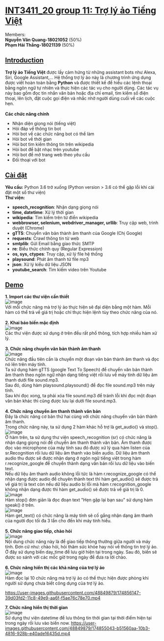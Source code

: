 # [INT3411_20 group 11: Trợ lý ảo Tiếng Việt](name)
Members: <br> **Nguyễn Văn Quang-18021052** (50%) <br>
         **Phạm Hải Thắng-18021139** (50%)
         
## [Introduction](#introduction)
**Trợ lý ảo Tiếng Việt** được lấy cảm hứng từ những assistant bots như Alexa, Siri, Google Assistant,... Hệ thống trợ lý ảo này là chương trình ứng dụng được viết hoàn toàn bằng **Python** và được thiết kế để hiểu các lệnh thoại bằng ngôn ngữ tự nhiên và thực hiện các tác vụ cho người dùng. Các tác vụ này bao gồm đọc tin nhắn văn bản hoặc địa chỉ email, tìm kiếm số điện thoại, lên lịch, đặt cuộc gọi điện và nhắc nhở người dùng cuối về các cuộc hẹn. <br> <br>
**Các chức năng chính**
- Nhận diện giọng nói (tiếng việt) <br>
- Hỏi đáp về thông tin bot <br>
- Hỏi bot về các chức năng bot có thể làm <br>
- Hỏi bot về thời gian <br>
- Hỏi bot tìm kiếm thông tin trên wikipedia <br>
- Hỏi bot để bật nhạc trên youtube <br>
- Hỏi bot để mở trang web theo yêu cầu <br>
- Đối thoại với bot <br>

## [Cài đặt](data)
**Yêu cầu:** Python 3.6 trở xuống (Python version > 3.6 có thể gặp lỗi khi cài đặt một số thư viện) <br>
**Thư viện:**
- **speech_recognition**: Nhận dạng giọng nói
- **time, datetime**: Xử lý thời gian
- **wikipedia**: Tìm kiếm trên từ điển wikipedia
- **webbrowser, selenium, webdriver_manager, urllib**: Truy cập web, trình duyệt (Chrome)
- **gTTS**: Chuyển văn bản thành âm thanh của Google (Chị Google)
- **requests**: Crawl thông tin từ web
- **smtplib**: Gửi Email bằng giao thức SMTP
- **re**: Biểu thức chính quy (Regular Expression) 
- **os, sys, ctypes**: Truy cập, xử lý file hệ thống
- **playsound**: Phát âm thanh từ file mp3
- **json**: Xử lý kiểu dữ liệu JSON
- **youtube_search**: Tìm kiếm video trên Youtube

## [Demo](demo)
**1. Import các thư viện cần thiết** <br>
![image](https://user-images.githubusercontent.com/48849879/174769290-9126649c-b1a4-4f7f-aa31-6550bfdac816.png) <br>
Với mỗi chức năng mà trợ lý ảo thực hiện sẽ đại diện bằng một hàm. Mỗi hàm có thể trả về giá trị hoặc chỉ thực hiện lệnh tùy theo chức năng của nó. <br> <br>
**2. Khai báo biến mặc định** <br>
![image](https://user-images.githubusercontent.com/48849879/174769575-a8557d7e-90db-4957-8ec5-a9401b84daf9.png) <br>
Các thư viện được sử dụng ở trên đều rất phổ thông, tích hợp nhiều hàm xử lý. <br> <br>
**3. Chức năng chuyển văn bản thành âm thanh** <br>
![image](https://user-images.githubusercontent.com/48849879/174769909-30e205c8-a6eb-4f9e-8d16-f13c82f8842d.png) <br>
Chức năng đầu tiên cần là chuyển một đoạn văn bản thành âm thanh và đọc nó lên trên máy tính. <br>
Ta sử dụng hàm gTTS (google Text To Speech) để chuyển văn bản thành âm thanh theo ngôn ngữ nhận dạng tiếng việt rồi lưu về máy tính dữ liệu âm thanh dưới file sound.mp3. <br>
Sau đó, dùng hàm playsound.playsound() để đọc file sound.mp3 trên máy tính. <br>
Sau khi đọc xong, ta phải xóa file sound.mp3 để tránh lỗi khi đọc một đoạn văn bản khác thì cũng được lưu lại dưới file sound.mp3.<br> <br>
**4. Chức năng chuyển âm thanh thành văn bản**<br>
Đây là chức năng cơ bản thứ hai cùng với chức năng chuyển văn bản thành âm thanh. <br>
Trong chức năng này, ta sử dụng 2 hàm khác hỗ trợ là get_audio() và stop(). <br>
![image](https://user-images.githubusercontent.com/48849879/174770548-fd9b30d9-b5c6-4afe-befe-18a3d2330e66.png) <br>
Ở hàm trên, ta sử dụng thư viện speech_recognition (sr) có chức năng là nhận dạng giọng nói để chuyển âm thanh thành văn bản. Âm thanh được đọc vào microphone của máy tính sau đó được xử lý qua hàm listen của sr.Recognition rồi lưu dữ liệu âm thanh vào biến audio. Dữ liệu âm thanh audio thu được sẽ được nhận dạng ở ngôn ngữ tiếng việt trong hàm r.recognize_google để chuyển thành dạng văn bản rồi lưu dữ liệu vào biến text. <br>
Nếu dữ liệu âm thanh audio không lỗi tức là hàm r.recognize_google có thể nhận dạng được audio để chuyên thành text thì hàm get_audio() sẽ được trả về giá trị là text còn nếu dữ liệu audio bị lỗi mà hàm r.recognition_google không nhận dạng được thì hàm get_audio() sẽ được trả về giá trị là 0. <br>
![image](https://user-images.githubusercontent.com/48849879/174770582-884bb3e6-9162-4a21-b3af-369b3e842492.png) <br>
Hàm stop() đơn giản là đọc đoạn text "Hẹn gặp lại bạn sau" sử dụng hàm speak() ở trên. <br>
![image](https://user-images.githubusercontent.com/48849879/174771091-7c198ba1-4c05-47f9-98bf-7f3780881fb0.png) <br>
Hàm get_text() có chức năng là máy tính sẽ cố gắng nhận dạng âm thanh của người đọc tối đa 3 lần cho đến khi máy tính hiểu. <br><br>
**5. Chức năng giao tiếp, chào hỏi**<br>
![image](https://user-images.githubusercontent.com/48849879/174771371-2bfbea76-d1c5-41fc-a4d9-f8b7e05672a4.png) <br>
Nội dung chức năng này là để giao tiếp thông thường giữa người và máy tính. Đơn cử như: chào hỏi, hỏi thăm sức khỏe hay nói về thông tin trợ lý ảo. <br>
Ở đây sử dụng biến day_time để lưu giờ hiện tại trong ngày. Sau đó, biến sẽ được so sánh với các mốc giờ trong ngày để đưa ra lời chào. <br><br>
**6. Chức năng hiển thị các khả năng của trợ lý ảo**<br>
![image](https://user-images.githubusercontent.com/48849879/174855360-f6946758-d6ed-4559-ac7b-9b9c28fbf45d.png)<br>
Hàm đọc lại 10 chức năng mà trợ lý ảo có thể thực hiện được phòng khi người sử dụng chưa biết công dụng của trợ lý ảo.<br>


https://user-images.githubusercontent.com/48849879/174856147-39d03fd2-11c8-49e9-aa6f-f5ae76c78e70.mp4


**7. Chức năng hiển thị thời gian**<br>
![image](https://user-images.githubusercontent.com/48849879/174854854-fb413df9-1060-43fa-a286-4c2e8350e97a.png)<br>
 Sử dụng thư viện datetime để lưu thông tin thời gian tại thời điểm hiện tại trong ngày rồi lưu vào biến now.
https://user-images.githubusercontent.com/48849879/174855043-b51560aa-10b3-4816-928b-e40ade16435d.mp4





